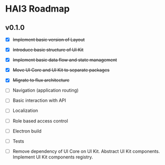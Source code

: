 # HAI3 Roadmap

## v0.1.0
- [x] ~~Implement basic version of Layout~~
- [x] ~~Introduce basic structure of UI Kit~~
- [x] ~~Implement basic data flow and state management~~
- [x] ~~Move UI Core and UI Kit to separate packages~~
- [x] ~~Migrate to flux architecture~~
- [ ] Navigation (application routing)
- [ ] Basic interaction with API
- [ ] Localization
- [ ] Role based access control
- [ ] Electron build
- [ ] Tests
- [ ] Remove dependency of UI Core on UI Kit. Abstract UI Kit components. Implement UI Kit components registry.

